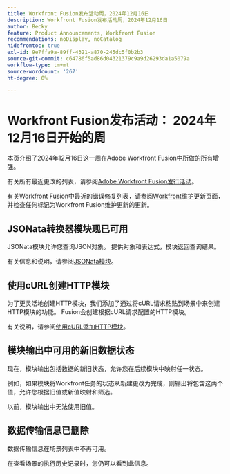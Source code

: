 ```yaml
---
title: Workfront Fusion发布活动周，2024年12月16日
description: Workfront Fusion发布活动周，2024年12月16日
author: Becky
feature: Product Announcements, Workfront Fusion
recommendations: noDisplay, noCatalog
hidefromtoc: true
exl-id: 9e7ffa9a-89ff-4321-a870-245dc5f0b2b3
source-git-commit: c64786f5ad86d04321379c9a9d26293da1a5079a
workflow-type: tm+mt
source-wordcount: '267'
ht-degree: 0%

---
```


# Workfront Fusion发布活动： 2024年12月16日开始的周

本页介绍了2024年12月16日这一周在Adobe Workfront Fusion中所做的所有增强。

有关所有最近更改的列表，请参阅[Adobe Workfront Fusion发行活动](/help/workfront-fusion/fusion-product-releases/fusion-release-activity.md)。

有关Workfront Fusion中最近的错误修复列表，请参阅[Workfront维护更新](https://experienceleague.adobe.com/docs/workfront-known-issues/releases/current-updates.html?lang=zh-Hans)页面，并检查任何标记为Workfront Fusion维护更新的更新。

## JSONata转换器模块现已可用

JSONata模块允许您查询JSON对象。 提供对象和表达式，模块返回查询结果。

有关信息和说明，请参阅[JSONata模块](/help/workfront-fusion/references/apps-and-modules/tools-and-transformers/jsonata-module.md)。

## 使用cURL创建HTTP模块

为了更灵活地创建HTTP模块，我们添加了通过将cURL请求粘贴到场景中来创建HTTP模块的功能。 Fusion会创建根据cURL请求配置的HTTP模块。

有关说明，请参阅[使用cURL添加HTTP模块](/help/workfront-fusion/create-scenarios/add-modules/use-curl-create-http.md)。

## 模块输出中可用的新旧数据状态

现在，模块输出包括数据的新旧状态，允许您在后续模块中映射任一状态。

例如，如果模块将Workfront任务的状态从新建更改为完成，则输出将包含这两个值，允许您根据旧值或新值映射和筛选。

以前，模块输出中无法使用旧值。

## 数据传输信息已删除

数据传输信息在场景列表中不再可用。

在查看场景的执行历史记录时，您仍可以看到此信息。
